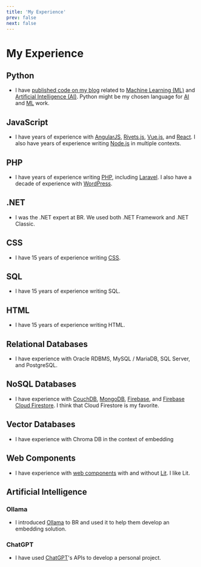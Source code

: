 ```yaml
---
title: 'My Experience'
prev: false
next: false
---
```


# My Experience

## Python

- I have [published code on my blog](https://jws.news/tag/python/) related to [Machine Learning (ML)](https://jws.news/tag/machine-learning/) and [Artificial Intelligence (AI)](https://jws.news/tag/ai/).  Python might be my chosen language for [AI](https://jws.news/tag/AI/) and [ML](https://jws.news/tag/machine-learning/) work.

## JavaScript

- I have years of experience with [AngularJS](https://jws.news/tag/AngularJS/), [Rivets.js](https://jws.news/tag/rivets-js/), [Vue.js](https://jws.news/tag/Vue-JS/), and [React](https://jws.news/tag/React/).  I also have years of experience writing [Node.js](https://jws.news/tag/node-js/) in multiple contexts.

## PHP

- I have years of experience writing [PHP](https://jws.news/tag/php/), including [Laravel](https://jws.news/tag/laravel/).  I also have a decade of experience with [WordPress](https://jws.news/tag/wordpress/).

## .NET

- I was the .NET expert at BR.  We used both .NET Framework and .NET Classic.

## CSS

- I have 15 years of experience writing [CSS](https://jws.news/tag/css/).

## SQL

- I have 15 years of experience writing SQL.

## HTML

- I have 15 years of experience writing HTML.

## Relational Databases

- I have experience with Oracle RDBMS, MySQL / MariaDB, SQL Server, and PostgreSQL.

## NoSQL Databases

- I have experience with [CouchDB](https://jws.news/tag/couchdb/), [MongoDB](https://jws.news/tag/mongodb/), [Firebase](https://jws.news/tag/firebase/), and [Firebase Cloud Firestore](https://jws.news/tag/firebase/).  I think that Cloud Firestore is my favorite.

## Vector Databases

- I have experience with Chroma DB in the context of embedding

## Web Components

- I have experience with [web components](https://jws.news/tag/web-components/) with and without [Lit](https://jws.news/tag/lit/).  I like Lit.

## Artificial Intelligence

### Ollama

- I introduced [Ollama](https://jws.news/tag/Ollama/) to BR and used it to help them develop an embedding solution.

### ChatGPT

- I have used [ChatGPT](https://jws.news/tag/ChatGPT/)'s APIs to develop a personal project.